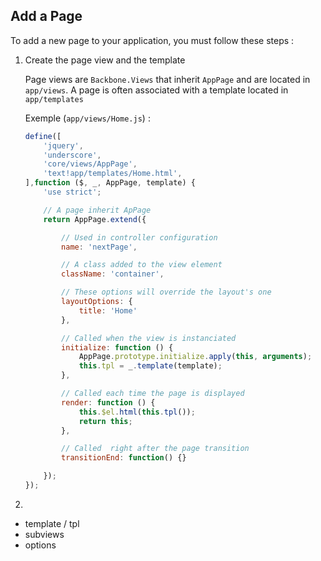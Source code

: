 ## Add a Page

To add a new page to your application, you must follow these steps :

1. Create the page view and the template

   Page views are `Backbone.Views` that inherit `AppPage` and are located in `app/views`.
   A page is often associated with a template located in `app/templates`

   Exemple (`app/views/Home.js`) :

   ```js
   define([
       'jquery',
       'underscore',
       'core/views/AppPage',
       'text!app/templates/Home.html',
   ],function ($, _, AppPage, template) {
       'use strict';

       // A page inherit ApPage
       return AppPage.extend({

           // Used in controller configuration
           name: 'nextPage',

           // A class added to the view element
           className: 'container',

           // These options will override the layout's one
           layoutOptions: {
               title: 'Home'
           },

           // Called when the view is instanciated
           initialize: function () {
               AppPage.prototype.initialize.apply(this, arguments);
               this.tpl = _.template(template);
           },

           // Called each time the page is displayed
           render: function () {
               this.$el.html(this.tpl());
               return this;
           },

           // Called  right after the page transition
           transitionEnd: function() {}

       });
   });
   ```
2. 

- template / tpl
- subviews
- options
